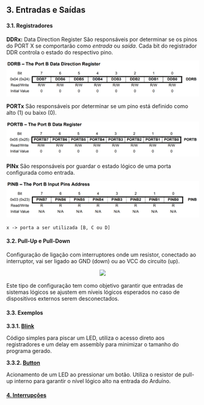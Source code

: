## 3. Entradas e Saídas

#### 3.1. Registradores

**DDRx:** Data Direction Register
São responsáveis por determinar se os pinos do PORT X se comportarão como *entrada* ou *saída*. Cada bit do registrador DDR controla o estado do respectivo pino.

<div align="center">
    <img src="../Figuras/registradores/ddrb.png" />
</div>

**PORTx**
São responsáveis por determinar se um pino está definido como alto (1) ou baixo (0).

<div align="center">
    <img src="../Figuras/registradores/portb.png" />
</div>

**PINx**
São responsáveis por guardar o estado lógico de uma porta configurada como entrada.

<div align="center">
    <img src="../Figuras/registradores/pinb.png" />
</div>

```x -> porta a ser utilizada [B, C ou D]```

#### 3.2. Pull-Up e Pull-Down

 Configuração de ligação com interruptores onde um resistor, conectado ao interruptor, vai ser ligado ao GND (down) ou ao VCC do circuito (up). 

<div align="center">
    <img src="../Figuras/pull-up-pull-down.jpg" />
</div>

Este tipo de configuração tem como objetivo garantir que entradas de sistemas lógicos se ajustem em níveis lógicos esperados no caso de dispositivos externos serem desconectados.

#### 3.3. Exemplos

**3.3.1. [Blink](https://www.tinkercad.com/things/5qbpJ6G2FTd-blink)**

Código simples para piscar um LED, utiliza o acesso direto aos registradores e um delay em assembly para minimizar o tamanho do programa gerado.

**3.3.2. [Button](https://www.tinkercad.com/things/bnZmdRDkNMo-button)**

Acionamento de um LED ao pressionar um botão. Utiliza o resistor de pull-up interno para garantir o nível lógico alto na entrada do Arduíno.


#### [4. Interrupções](04-interrupcoes.md)